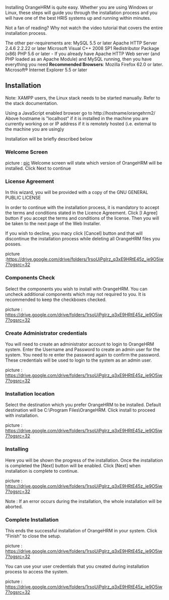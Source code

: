 Installing OrangeHRM is quite easy. Whether you are using Windows or Linux, these steps will guide you through the installation process and you will have one of the best HRIS systems up and running within minutes.

Not a fan of reading? Why not watch the video tutorial that covers the entire installation process. 


The other per-requirements are:
MySQL 5.5 or later
Apache HTTP Server 2.4.6 2.2.22 or later
Microsoft Visual C++ 2008 SP1 Redistributor Package (x86)
PHP 5.6 or later - If you already have Apache HTTP Web server (and PHP loaded as an Apache Module) and MySQL running, then you have everything you need
**Recommended Browsers**:     Mozilla Firefox 62.0 or later.
                Microsoft® Internet Explorer 5.5 or later
 ## Installation

Note:
XAMPP users, the Linux stack needs to be started manually. Refer to the stack documentation.

Using a JavaScript enabled browser go to http://hostname/orangehrm2/
Above hostname is "localhost" if it is installed in the machine you are currently working on or IP address if it is remotely hosted (i.e. external to the machine you are using)y

Installation will be briefly described below

### Welcome Screen

picture :  [pic](https://drive.google.com/drive/folders/1rsoUiPgIrz_q3xE9HRtE45z_je9O5iw7?ogsrc=32)
Welcome screen will state which version of OrangeHRM will be installed. Click Next to continue

### License Agreement

In this wizard, you will be provided with a copy of the GNU GENERAL PUBLIC LICENSE 
 
In order to continue with the installation process, it is mandatory to accept the terms and conditions stated in the Licence Agreement. Click [I Agree] button if you accept the terms and conditions of the license. Then you will be taken to the next page of the Web Installer.
 
If you wish to decline, you macy click [Cancel] button and that will discontinue the installation process while deleting all OrangeHRM files you posses.

picture :https://drive.google.com/drive/folders/1rsoUiPgIrz_q3xE9HRtE45z_je9O5iw7?ogsrc=32

### Components Check

Select the components you wish to install with OrangeHRM. You can uncheck additional components which may not required to you. It is recommended to keep the checkboxes checked.

picture : https://drive.google.com/drive/folders/1rsoUiPgIrz_q3xE9HRtE45z_je9O5iw7?ogsrc=32

### Create Administrator credentials

You will need to create an administrator account to login to OrangeHRM system. Enter the Username  and Password to create an admin user for the system. You need to re enter the password again to confirm the password. These credentials will be used to login to the system as an admin user.

picture : https://drive.google.com/drive/folders/1rsoUiPgIrz_q3xE9HRtE45z_je9O5iw7?ogsrc=32

### Installation location

Select the destination which you prefer OrangeHRM to be installed. Default destination will be C:\Program Files\OrangeHRM\. Click install to proceed with installation.

picture : https://drive.google.com/drive/folders/1rsoUiPgIrz_q3xE9HRtE45z_je9O5iw7?ogsrc=32

 ### Installing

Here you will be shown the progress of the installation. Once the installation is completed the [Next] button will be enabled. Click [Next] when installation is complete to continue.

picture : https://drive.google.com/drive/folders/1rsoUiPgIrz_q3xE9HRtE45z_je9O5iw7?ogsrc=32

Note : If an error occurs during the installation, the whole installation will be aborted.


### Complete Installation

This ends the successful installation of OrangeHRM in your system. Click “Finish” to close the setup. 

picture : https://drive.google.com/drive/folders/1rsoUiPgIrz_q3xE9HRtE45z_je9O5iw7?ogsrc=32

You can use your user credentials that you created during installation process to access the system. 
 
picture : https://drive.google.com/drive/folders/1rsoUiPgIrz_q3xE9HRtE45z_je9O5iw7?ogsrc=32

